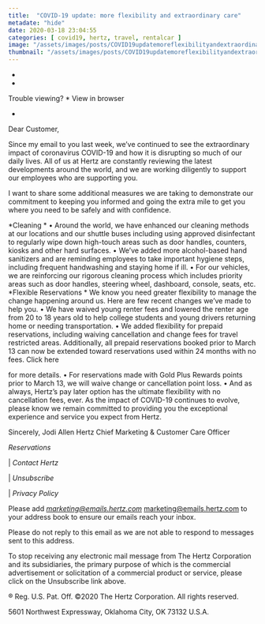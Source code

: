 ```yaml
---
title:  "COVID-19 update: more flexibility and extraordinary care"
metadate: "hide"
date: 2020-03-18 23:04:55
categories: [ covid19, hertz, travel, rentalcar ]
image: "/assets/images/posts/COVID19updatemoreflexibilityandextraordinarycare_full.png"
thumbnail: "/assets/images/posts/COVID19updatemoreflexibilityandextraordinarycare.png"
---
```

*

*
Trouble viewing?  * View in browser

*






Dear Customer,

Since my email to you last week, we’ve continued to see the extraordinary
impact of coronavirus COVID-19 and how it is disrupting so much of our
daily lives. All of us at Hertz are constantly reviewing the latest
developments around the world, and we are working diligently to support our
employees who are supporting you.

I want to share some additional measures we are taking to demonstrate our
commitment to keeping you informed and going the extra mile to get you
where you need to be safely and with confidence.

*Cleaning *
• Around the world, we have enhanced our cleaning methods at our locations
and our shuttle buses including using approved disinfectant to regularly
wipe down high-touch areas such as door handles, counters, kiosks and other
hard surfaces.
• We’ve added more alcohol-based hand sanitizers and are reminding
employees to take important hygiene steps, including frequent handwashing
and staying home if ill.
• For our vehicles, we are reinforcing our rigorous cleaning process which
includes priority areas such as door handles, steering wheel, dashboard,
console, seats, etc.
*Flexible Reservations *
We know you need greater flexibility to manage the change happening around
us. Here are few recent changes we’ve made to help you.
• We have waived young renter fees and lowered the renter age from 20 to 18
years old to help college students and young drivers returning home or
needing transportation.
• We added flexibility for prepaid reservations, including waiving
cancellation and change fees for travel restricted areas. Additionally, all
prepaid reservations booked prior to March 13 can now be extended toward
reservations used within 24 months with no fees. Click here

for more details.
• For reservations made with Gold Plus Rewards points prior to March 13, we
will waive change or cancellation point loss.
• And as always, Hertz’s pay later option has the ultimate flexibility with
no cancellation fees, ever.
As the impact of COVID-19 continues to evolve, please know we remain
committed to providing you the exceptional experience and service you
expect from Hertz.

Sincerely,
Jodi Allen
Hertz Chief Marketing & Customer Care Officer










*Reservations*

|
*Contact Hertz*

|
*Unsubscribe*

|
*Privacy Policy*


Please add *marketing@emails.hertz.com* <marketing@emails.hertz.com> to
your address book to ensure our emails reach your inbox.

Please do not reply to this email as we are not able to respond to messages
sent to this address.

To stop receiving any electronic mail message from The Hertz Corporation
and its subsidiaries, the primary purpose of which is the commercial
advertisement or solicitation of a commercial product or service, please
click on the Unsubscribe link above.

® Reg. U.S. Pat. Off. ©2020 The Hertz Corporation. All rights reserved.

5601 Northwest Expressway, Oklahoma City, OK 73132 U.S.A.

